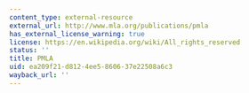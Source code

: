 ```yaml
---
content_type: external-resource
external_url: http://www.mla.org/publications/pmla
has_external_license_warning: true
license: https://en.wikipedia.org/wiki/All_rights_reserved
status: ''
title: PMLA
uid: ea209f21-d812-4ee5-8606-37e22508a6c3
wayback_url: ''
---
```

